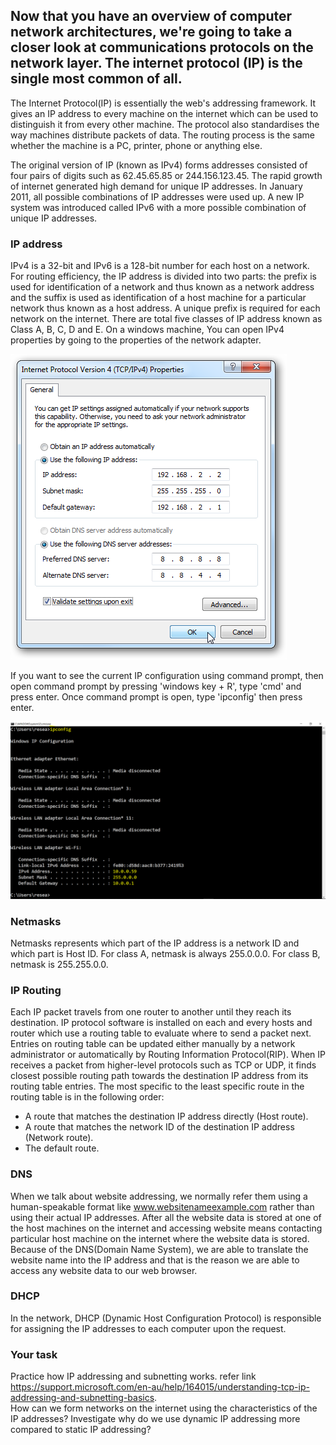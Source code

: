## Now that you have an overview of computer network architectures, we're going to take a closer look at communications protocols on the network layer.  The internet protocol (IP) is the single most common of all.

The Internet Protocol(IP) is essentially the web's addressing framework. It gives an IP address to every machine on the internet which can be used to distinguish it from every other machine.  The protocol also standardises the way machines distribute packets of data.  The routing process is the same whether the machine is a PC, printer, phone or anything else.

The original version of IP (known as IPv4) forms addresses consisted of four pairs of digits such as 62.45.65.85 or 244.156.123.45. The rapid growth of internet generated high demand for unique IP addresses. In January 2011, all possible combinations of IP addresses were used up.  A new IP system was introduced called IPv6 with a more possible combination of unique IP addresses.  

### IP address
IPv4 is a 32-bit and IPv6 is a 128-bit number for each host on a network. For routing efficiency, the IP address is divided into two parts: the prefix is used for identification of a network and thus known as a network address and the suffix is used as identification of a host machine for a particular network thus known as a host address. A unique prefix is required for each network on the internet. There are total five classes of IP address known as Class A, B, C, D and E. On a windows machine, You can open IPv4 properties by going to the properties of the network adapter.

![GitHub Logo](./images/IP-DNS.png)
<!--- (source: 
http://www.elkor.net/articles/static_ip/ )-->

If you want to see the current IP configuration using command prompt, then open command prompt by pressing 'windows key + R', type 'cmd' and press enter. Once command prompt is open, type 'ipconfig' then press enter.

![GitHub Logo](./images/IP-address-cmd.PNG)
<!--- (source: Manually created image by Vikrant Patel) -->

### Netmasks
Netmasks represents which part of the IP address is a network ID and which part is Host ID. For class A, netmask is always 255.0.0.0. For class B, netmask is 255.255.0.0.

### IP Routing
Each IP packet travels from one router to another until they reach its destination. IP protocol software is installed on each and every hosts and router which use a routing table to evaluate where to send a packet next. Entries on routing table can be updated either manually by a network administrator or automatically by Routing Information Protocol(RIP). When IP receives a packet from higher-level protocols such as TCP or UDP, it finds closest possible routing path towards the destination IP address from its routing table entries. The most specific to the least specific route in the routing table is in the following order:
* A route that matches the destination IP address directly (Host route).
* A route that matches the network ID of the destination IP address (Network route).
* The default route.

### DNS
When we talk about website addressing, we normally refer them using a human-speakable format like www.websitenameexample.com rather than using their actual IP addresses. After all the website data is stored at one of the host machines on the internet and accessing website means contacting particular host machine on the internet where the website data is stored. Because of the DNS(Domain Name System), we are able to translate the website name into the IP address and that is the reason we are able to access any website data to our web browser.

### DHCP
In the network, DHCP (Dynamic Host Configuration Protocol) is responsible for assigning the IP addresses to each computer upon the request.

### Your task
Practice how IP addressing and subnetting works. refer link https://support.microsoft.com/en-au/help/164015/understanding-tcp-ip-addressing-and-subnetting-basics.  
How can we form networks on the internet using the characteristics of the IP addresses? Investigate why do we use dynamic IP addressing more compared to static IP addressing?
